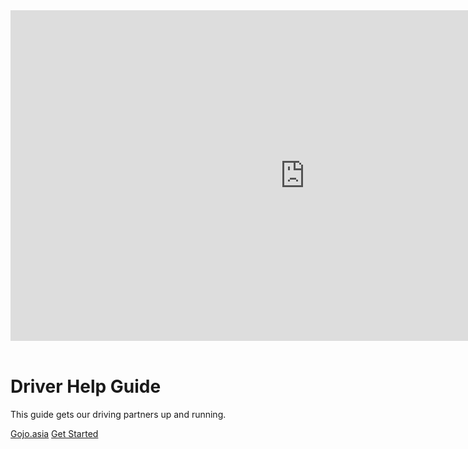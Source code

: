
<div class="video-container">
  <iframe width="941" height="529" src="https://www.youtube.com/embed/KHaeDvT7Ppg?autoplay=1&rel=0" frameborder="0" allow="accelerometer; autoplay; encrypted-media; gyroscope; picture-in-picture" allowfullscreen></iframe>
</div>

</br>

<h1>Driver Help Guide</h1>

This guide gets our driving partners up and running.

<div class="buttons">
  <a href="https://gojo.asia"><span>Gojo.asia</span></a>
  <a href="#/driver/1-become-gojo-partner.md"><span>Get Started</span></a>
</div>
